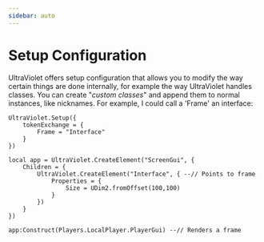 ```yaml
---
sidebar: auto
---
```


# Setup Configuration

UltraViolet offers setup configuration that allows you to modify the way certain things are done internally, for example the way UltraViolet handles classes. You can create "*custom classes*" and append them to normal instances, like nicknames. For example, I could call a 'Frame' an interface:

```lua:line-numbers
UltraViolet.Setup({
	tokenExchange = {
		Frame = "Interface"
	}
})

local app = UltraViolet.CreateElement("ScreenGui", {
	Children = {
		UltraViolet.CreateElement("Interface", { --// Points to frame
			Properties = {
				Size = UDim2.fromOffset(100,100)
			}
		})
	}
})

app:Construct(Players.LocalPlayer.PlayerGui) --// Renders a frame
```
